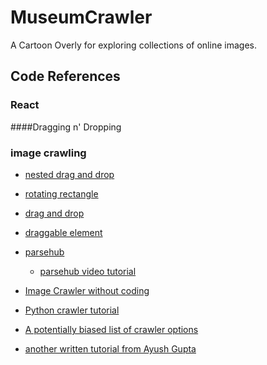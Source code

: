 # MuseumCrawler
A Cartoon Overly for exploring collections of online images.

## Code References

### React

####Dragging n' Dropping


### image crawling
* [nested drag and drop](https://reactjsexample.com/proof-of-concept-for-doing-a-nested-drag-and-drop-in-react/)
* [rotating rectangle](https://reactjsexample.com/a-rectangle-react-component-which-can-be-resized-and-rotated/)
* [drag and drop](https://www.freecodecamp.org/news/reactjs-implement-drag-and-drop-feature-without-using-external-libraries-ad8994429f1a/)
* [draggable element](https://engineering.datorama.com/mastering-drag-drop-with-reactjs-part-01-39bed3d40a03)

* [parsehub](https://www.parsehub.com/blog/scrape-images-website/)
  * [parsehub video tutorial](https://www.youtube.com/watch?v=sPUzhKNZmho)
* [Image Crawler without coding](https://medium.com/better-programming/how-to-build-an-image-crawler-without-coding-ffb6c8245c2e)
* [Python crawler tutorial](https://www.youtube.com/watch?v=7hpQQ36kKtI)
* [A potentially biased list of crawler options](https://www.octoparse.com/blog/top-20-web-crawling-tools-for-extracting-web-data)
* [another written tutorial from Ayush Gupta](https://ayushgp.github.io/Building-an-image-crawler-using-Python-and-Scrapy/)
